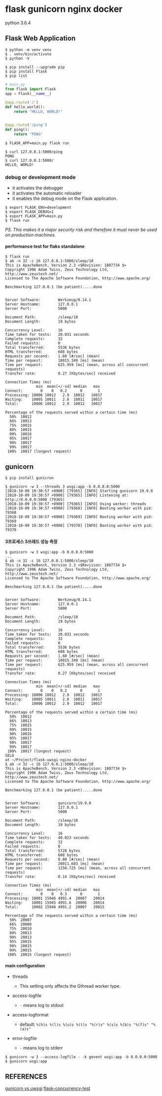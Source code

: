 # flask gunicorn nginx docker

python 3.6.4

## Flask Web Application

```
$ python -m venv venv
$ . venv/bin/activate
$ python -V
```

```
$ pip install --upgrade pip
$ pip install Flask
$ pip list
```


```python
# main.py
from flask import Flask
app = Flask(__name__)

@app.route('/')
def hello_world():
	return "HELLO, WORLD!"


@app.route('/ping')
def ping():
	return "PONG"
```


```
$ FLASK_APP=main.py flask run
```

```
$ curl 127.0.0.1:5000/ping
PONG
$ curl 127.0.0.1:5000/
HELLO, WORLD!
```

### debug or development mode
- it activates the debugger
- it activates the automatic reloader
- it enables the debug mode on the Flask application.

```
$ export FLASK_ENV=development
$ export FLASK_DEBUG=1
$ export FLASK_APP=main.py
$ flask run
```

*PS. This makes it a major security risk and therefore it must never be used on production machines.*

#### performance test for flaks standalone
```
$ flask run
$ ab -n 32 -c 16 127.0.0.1:5000/sleep/10
This is ApacheBench, Version 2.3 <$Revision: 1807734 $>
Copyright 1996 Adam Twiss, Zeus Technology Ltd, http://www.zeustech.net/
Licensed to The Apache Software Foundation, http://www.apache.org/

Benchmarking 127.0.0.1 (be patient).....done


Server Software:        Werkzeug/0.14.1
Server Hostname:        127.0.0.1
Server Port:            5000

Document Path:          /sleep/10
Document Length:        19 bytes

Concurrency Level:      16
Time taken for tests:   20.031 seconds
Complete requests:      32
Failed requests:        0
Total transferred:      5536 bytes
HTML transferred:       608 bytes
Requests per second:    1.60 [#/sec] (mean)
Time per request:       10015.349 [ms] (mean)
Time per request:       625.959 [ms] (mean, across all concurrent requests)
Transfer rate:          0.27 [Kbytes/sec] received

Connection Times (ms)
              min  mean[+/-sd] median   max
Connect:        0    0   0.2      0       1
Processing: 10006 10012   2.9  10012   10017
Waiting:    10005 10011   2.8  10011   10017
Total:      10006 10012   2.9  10012   10017

Percentage of the requests served within a certain time (ms)
  50%  10012
  66%  10013
  75%  10015
  80%  10015
  90%  10016
  95%  10017
  98%  10017
  99%  10017
 100%  10017 (longest request)
```


## gunicorn
```
$ pip install gunicron
```

```
$ gunicorn -w 3 --threads 3 wsgi:app -b 0.0.0.0:5000
[2018-10-09 19:30:57 +0900] [79365] [INFO] Starting gunicorn 19.9.0
[2018-10-09 19:30:57 +0900] [79365] [INFO] Listening at: http://0.0.0.0:5000 (79365)
[2018-10-09 19:30:57 +0900] [79365] [INFO] Using worker: threads
[2018-10-09 19:30:57 +0900] [79368] [INFO] Booting worker with pid: 79368
[2018-10-09 19:30:57 +0900] [79369] [INFO] Booting worker with pid: 79369
[2018-10-09 19:30:57 +0900] [79370] [INFO] Booting worker with pid: 79370
```

#### 3프로세스 3쓰레드 성능 측정 

```
$ gunicorn -w 3 wsgi:app -b 0.0.0.0:5000
...
$ ab -n 32 -c 16 127.0.0.1:5000/sleep/10
This is ApacheBench, Version 2.3 <$Revision: 1807734 $>
Copyright 1996 Adam Twiss, Zeus Technology Ltd, http://www.zeustech.net/
Licensed to The Apache Software Foundation, http://www.apache.org/

Benchmarking 127.0.0.1 (be patient).....done


Server Software:        Werkzeug/0.14.1
Server Hostname:        127.0.0.1
Server Port:            5000

Document Path:          /sleep/10
Document Length:        19 bytes

Concurrency Level:      16
Time taken for tests:   20.031 seconds
Complete requests:      32
Failed requests:        0
Total transferred:      5536 bytes
HTML transferred:       608 bytes
Requests per second:    1.60 [#/sec] (mean)
Time per request:       10015.349 [ms] (mean)
Time per request:       625.959 [ms] (mean, across all concurrent requests)
Transfer rate:          0.27 [Kbytes/sec] received

Connection Times (ms)
              min  mean[+/-sd] median   max
Connect:        0    0   0.2      0       1
Processing: 10006 10012   2.9  10012   10017
Waiting:    10005 10011   2.8  10011   10017
Total:      10006 10012   2.9  10012   10017

Percentage of the requests served within a certain time (ms)
  50%  10012
  66%  10013
  75%  10015
  80%  10015
  90%  10016
  95%  10017
  98%  10017
  99%  10017
 100%  10017 (longest request)
SELO
at ~/Project/flask-uwsgi-nginx-docker
$ ab -n 32 -c 16 127.0.0.1:5000/sleep/10
This is ApacheBench, Version 2.3 <$Revision: 1807734 $>
Copyright 1996 Adam Twiss, Zeus Technology Ltd, http://www.zeustech.net/
Licensed to The Apache Software Foundation, http://www.apache.org/

Benchmarking 127.0.0.1 (be patient).....done


Server Software:        gunicorn/19.9.0
Server Hostname:        127.0.0.1
Server Port:            5000

Document Path:          /sleep/10
Document Length:        19 bytes

Concurrency Level:      16
Time taken for tests:   40.023 seconds
Complete requests:      32
Failed requests:        0
Total transferred:      5728 bytes
HTML transferred:       608 bytes
Requests per second:    0.80 [#/sec] (mean)
Time per request:       20011.603 [ms] (mean)
Time per request:       1250.725 [ms] (mean, across all concurrent requests)
Transfer rate:          0.14 [Kbytes/sec] received

Connection Times (ms)
              min  mean[+/-sd] median   max
Connect:        0    0   0.3      0       1
Processing: 10001 15946 4991.4  20007   20014
Waiting:    10001 15945 4991.6  20006   20014
Total:      10002 15946 4991.2  20007   20015

Percentage of the requests served within a certain time (ms)
  50%  20007
  66%  20008
  75%  20010
  80%  20013
  90%  20013
  95%  20015
  98%  20015
  99%  20015
 100%  20015 (longest request)
```

#### main configuration
* threads
	* This setting only affects the Gthread worker type.

* access-logfile
	* `-` means log to stdout	

* access-logformat
	* default: `%(h)s %(l)s %(u)s %(t)s "%(r)s" %(s)s %(b)s "%(f)s" "%(a)s"`

* error-logfile
	* `-` means log to stderr 	


```
$ gunicorn -w 3 --access-logfile - -k gevent wsgi:app -b 0.0.0.0:5000
$ gunicorn wsgi:app
```


## REFERENCES
[gunicorn vs uwsgi](http://devspark.tistory.com/entry/gunicorn-vs-uwsgi)
[flask-concurrency-test](https://winterj.me/flask-concurrency-test/)

